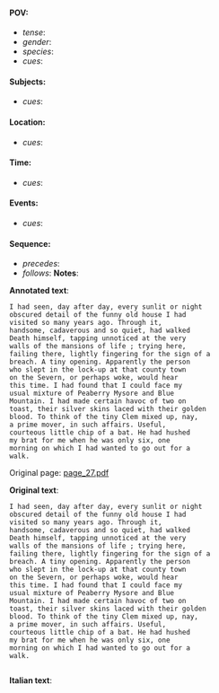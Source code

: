 #### POV: 
  - *tense*:
  - *gender*:
  - *species*:
  - *cues*:
#### Subjects:
  - *cues*:
#### Location:
  - *cues*:
#### Time:
  - *cues*:
#### Events:
  - *cues*:
#### Sequence:
  - *precedes*: 
  - *follows*:
**Notes**:


**Annotated text**:
```
I had seen, day after day, every sunlit or night 
obscured detail of the funny old house I had 
visited so many years ago. Through it, 
handsome, cadaverous and so quiet, had walked 
Death himself, tapping unnoticed at the very 
walls of the mansions of life ; trying here, 
failing there, lightly fingering for the sign of a 
breach. A tiny opening. Apparently the person 
who slept in the lock-up at that county town 
on the Severn, or perhaps woke, would hear 
this time. I had found that I could face my 
usual mixture of Peaberry Mysore and Blue 
Mountain. I had made certain havoc of two on 
toast, their silver skins laced with their golden 
blood. To think of the tiny Clem mixed up, nay, 
a prime mover, in such affairs. Useful, 
courteous little chip of a bat. He had hushed 
my brat for me when he was only six, one 
morning on which I had wanted to go out for a 
walk. 
```

Original page:
[page_27.pdf](https://github.com/vigji/cainjb/blob/main/source_material/pages/page_27.pdf)

**Original text**:
```
I had seen, day after day, every sunlit or night 
obscured detail of the funny old house I had 
visited so many years ago. Through it, 
handsome, cadaverous and so quiet, had walked 
Death himself, tapping unnoticed at the very 
walls of the mansions of life ; trying here, 
failing there, lightly fingering for the sign of a 
breach. A tiny opening. Apparently the person 
who slept in the lock-up at that county town 
on the Severn, or perhaps woke, would hear 
this time. I had found that I could face my 
usual mixture of Peaberry Mysore and Blue 
Mountain. I had made certain havoc of two on 
toast, their silver skins laced with their golden 
blood. To think of the tiny Clem mixed up, nay, 
a prime mover, in such affairs. Useful, 
courteous little chip of a bat. He had hushed 
my brat for me when he was only six, one 
morning on which I had wanted to go out for a 
walk. 
```

```
```

**Italian text**:
```
```

